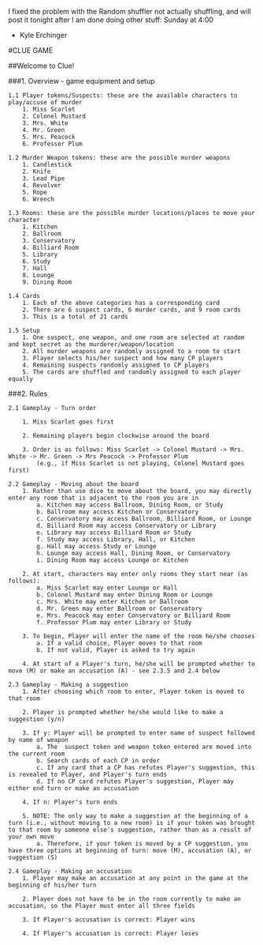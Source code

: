I fixed the problem with the Random shuffler not actually shuffling, and will post it tonight after I am done doing other stuff: Sunday at 4:00
- Kyle Erchinger


#CLUE GAME

##Welcome to Clue!

###1. Overview - game equipment and setup

	1.1 Player tokens/Suspects: these are the available characters to play/accuse of murder  
		1. Miss Scarlet   
		2. Colonel Mustard   
		3. Mrs. White   
		4. Mr. Green  
		5. Mrs. Peacock   
		6. Professor Plum   

	1.2 Murder Weapon tokens: these are the possible murder weapons  
		1. Candlestick  
		2. Knife  
		3. Lead Pipe  
		4. Revolver  
		5. Rope  
		6. Wrench  

	1.3 Rooms: these are the possible murder locations/places to move your character  
		1. Kitchen   
		2. Ballroom  
		3. Conservatory   
		4. Billiard Room  
		5. Library  
		6. Study  
		7. Hall  
		8. Lounge   
		9. Dining Room  

	1.4 Cards  
		1. Each of the above categories has a corresponding card  
		2. There are 6 suspect cards, 6 murder cards, and 9 room cards  
		3. This is a total of 21 cards  

	1.5 Setup
		1. One suspect, one weapon, and one room are selected at random and kept secret as the murderer/weapon/location
		2. All murder weapons are randomly assigned to a room to start
		3. Player selects his/her suspect and how many CP players
		4. Remaining suspects randomly assigned to CP players
		5. The cards are shuffled and randomly assigned to each player equally

###2. Rules

	2.1 Gameplay - Turn order

		1. Miss Scarlet goes first

		2. Remaining players begin clockwise around the board

		3. Order is as follows: Miss Scarlet -> Colonel Mustard -> Mrs. White -> Mr. Green -> Mrs Peacock -> Professor Plum
			(e.g., if Miss Scarlet is not playing, Colonel Mustard goes first) 

	2.2 Gameplay - Moving about the board
		1. Rather than use dice to move about the board, you may directly enter any room that is adjacent to the room you are in
			a. Kitchen may access Ballroom, Dining Room, or Study
			b. Ballroom may access Kitchen or Conservatory
			c. Conservatory may access Ballroom, Billiard Room, or Lounge
			d. Billiard Room may access Conservatory or Library
			e. Library may access Billiard Room or Study
			f. Study may access Library, Hall, or Kitchen
			g. Hall may access Study or Lounge
			h. Lounge may access Hall, Dining Room, or Conservatory
			i. Dining Room may access Lounge or Kitchen

		2. At start, characters may enter only rooms they start near (as follows):
			a. Miss Scarlet may enter Lounge or Hall
			b. Colonel Mustard may enter Dining Room or Lounge
			c. Mrs. White may enter Kitchen or Ballroom
			d. Mr. Green may enter Ballroom or Conservatory
			e. Mrs. Peacock may enter Conservatory or Billiard Room
			f. Professor Plum may enter Library or Study

		3. To begin, Player will enter the name of the room he/she chooses
			a. If a valid choice, Player moves to that room
			b. If not valid, Player is asked to try again

		4. At start of a Player's turn, he/she will be prompted whether to move (M) or make an accusation (A) - see 2.3.5 and 2.4 below

	2.3 Gameplay - Making a suggestion
		1. After choosing which room to enter, Player token is moved to that room

		2. Player is prompted whether he/she would like to make a suggestion (y/n)

		3. If y: Player will be prompted to enter name of suspect followed by name of weapon
			a. The  suspect token and weapon token entered are moved into the current room
			b. Search cards of each CP in order
			c. If any card that a CP has refutes Player's suggestion, this is revealed to Player, and Player's turn ends
			d. If no CP card refutes Player's suggestion, Player may either end turn or make an accusation

		4. If n: Player's turn ends

		5. NOTE: The only way to make a suggestion at the beginning of a turn (i.e., without moving to a new room) is if your token was brought to that room by someone else's suggestion, rather than as a result of your own move
			a. Therefore, if your token is moved by a CP suggestion, you have three options at beginning of turn: move (M), accusation (A), or suggestion (S)

	2.4 Gameplay - Making an accusation
		1. Player may make an accusation at any point in the game at the beginning of his/her turn

		2. Player does not have to be in the room currently to make an accusation, so the Player must enter all three fields

		3. If Player's accusation is correct: Player wins

		4. If Player's accusation is correct: Player loses